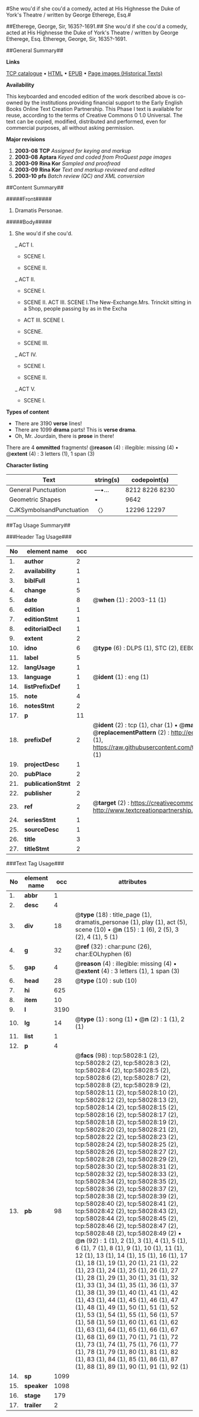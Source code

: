 #She wou'd if she cou'd a comedy, acted at His Highnesse the Duke of York's Theatre / written by George Etherege, Esq.#

##Etherege, George, Sir, 1635?-1691.##
She wou'd if she cou'd a comedy, acted at His Highnesse the Duke of York's Theatre / written by George Etherege, Esq.
Etherege, George, Sir, 1635?-1691.

##General Summary##

**Links**

[TCP catalogue](http://www.ota.ox.ac.uk/tcp/)  • 
[HTML](http://tei.it.ox.ac.uk/tcp/Texts-HTML/free/A38/A38697.html)  • 
[EPUB](http://tei.it.ox.ac.uk/tcp/Texts-EPUB/free/A38/A38697.epub) • 
[Page images (Historical Texts)](https://data.historicaltexts.jisc.ac.uk/view?pubId=eebo-12265272e&pageId=eebo-12265272e-58028-1)

**Availability**

This keyboarded and encoded edition of the
	       work described above is co-owned by the institutions
	       providing financial support to the Early English Books
	       Online Text Creation Partnership. This Phase I text is
	       available for reuse, according to the terms of Creative
	       Commons 0 1.0 Universal. The text can be copied,
	       modified, distributed and performed, even for
	       commercial purposes, all without asking permission.

**Major revisions**

1. __2003-08__ __TCP__ *Assigned for keying and markup*
1. __2003-08__ __Aptara__ *Keyed and coded from ProQuest page images*
1. __2003-09__ __Rina Kor__ *Sampled and proofread*
1. __2003-09__ __Rina Kor__ *Text and markup reviewed and edited*
1. __2003-10__ __pfs__ *Batch review (QC) and XML conversion*

##Content Summary##

#####Front#####

1. Dramatis Personae.

#####Body#####

1. She wou'd if she cou'd.

    _ ACT I.

      * SCENE I.

      * SCENE II.

    _ ACT II.

      * SCENE I.

      * SCENE II.
ACT III. SCENE I.The New-Exchange.Mrs. Trinckit sitting in a Shop, people passing by as
in the Excha
      * ACT III. SCENE I.

      * SCENE.

      * SCENE III.

    _ ACT IV.

      * SCENE I.

      * SCENE II.

    _ ACT V.

      * SCENE I.

**Types of content**

  * There are 3190 **verse** lines!
  * There are 1099 **drama** parts! This is **verse drama**.
  * Oh, Mr. Jourdain, there is **prose** in there!

There are 4 **ommitted** fragments! 
 @__reason__ (4) : illegible: missing (4)  •  @__extent__ (4) : 3 letters (1), 1 span (3)

**Character listing**


|Text|string(s)|codepoint(s)|
|---|---|---|
|General Punctuation|—•…|8212 8226 8230|
|Geometric Shapes|▪|9642|
|CJKSymbolsandPunctuation|〈〉|12296 12297|

##Tag Usage Summary##

###Header Tag Usage###

|No|element name|occ|attributes|
|---|---|---|---|
|1.|__author__|2||
|2.|__availability__|1||
|3.|__biblFull__|1||
|4.|__change__|5||
|5.|__date__|8| @__when__ (1) : 2003-11 (1)|
|6.|__edition__|1||
|7.|__editionStmt__|1||
|8.|__editorialDecl__|1||
|9.|__extent__|2||
|10.|__idno__|6| @__type__ (6) : DLPS (1), STC (2), EEBO-CITATION (1), OCLC (1), VID (1)|
|11.|__label__|5||
|12.|__langUsage__|1||
|13.|__language__|1| @__ident__ (1) : eng (1)|
|14.|__listPrefixDef__|1||
|15.|__note__|4||
|16.|__notesStmt__|2||
|17.|__p__|11||
|18.|__prefixDef__|2| @__ident__ (2) : tcp (1), char (1)  •  @__matchPattern__ (2) : ([0-9\-]+):([0-9IVX]+) (1), (.+) (1)  •  @__replacementPattern__ (2) : http://eebo.chadwyck.com/downloadtiff?vid=$1&page=$2 (1), https://raw.githubusercontent.com/textcreationpartnership/Texts/master/tcpchars.xml#$1 (1)|
|19.|__projectDesc__|1||
|20.|__pubPlace__|2||
|21.|__publicationStmt__|2||
|22.|__publisher__|2||
|23.|__ref__|2| @__target__ (2) : https://creativecommons.org/publicdomain/zero/1.0/ (1), http://www.textcreationpartnership.org/docs/. (1)|
|24.|__seriesStmt__|1||
|25.|__sourceDesc__|1||
|26.|__title__|3||
|27.|__titleStmt__|2||


###Text Tag Usage###

|No|element name|occ|attributes|
|---|---|---|---|
|1.|__abbr__|1||
|2.|__desc__|4||
|3.|__div__|18| @__type__ (18) : title_page (1), dramatis_personae (1), play (1), act (5), scene (10)  •  @__n__ (15) : 1 (6), 2 (5), 3 (2), 4 (1), 5 (1)|
|4.|__g__|32| @__ref__ (32) : char:punc (26), char:EOLhyphen (6)|
|5.|__gap__|4| @__reason__ (4) : illegible: missing (4)  •  @__extent__ (4) : 3 letters (1), 1 span (3)|
|6.|__head__|28| @__type__ (10) : sub (10)|
|7.|__hi__|625||
|8.|__item__|10||
|9.|__l__|3190||
|10.|__lg__|14| @__type__ (1) : song (1)  •  @__n__ (2) : 1 (1), 2 (1)|
|11.|__list__|1||
|12.|__p__|4||
|13.|__pb__|98| @__facs__ (98) : tcp:58028:1 (2), tcp:58028:2 (2), tcp:58028:3 (2), tcp:58028:4 (2), tcp:58028:5 (2), tcp:58028:6 (2), tcp:58028:7 (2), tcp:58028:8 (2), tcp:58028:9 (2), tcp:58028:11 (2), tcp:58028:10 (2), tcp:58028:12 (2), tcp:58028:13 (2), tcp:58028:14 (2), tcp:58028:15 (2), tcp:58028:16 (2), tcp:58028:17 (2), tcp:58028:18 (2), tcp:58028:19 (2), tcp:58028:20 (2), tcp:58028:21 (2), tcp:58028:22 (2), tcp:58028:23 (2), tcp:58028:24 (2), tcp:58028:25 (2), tcp:58028:26 (2), tcp:58028:27 (2), tcp:58028:28 (2), tcp:58028:29 (2), tcp:58028:30 (2), tcp:58028:31 (2), tcp:58028:32 (2), tcp:58028:33 (2), tcp:58028:34 (2), tcp:58028:35 (2), tcp:58028:36 (2), tcp:58028:37 (2), tcp:58028:38 (2), tcp:58028:39 (2), tcp:58028:40 (2), tcp:58028:41 (2), tcp:58028:42 (2), tcp:58028:43 (2), tcp:58028:44 (2), tcp:58028:45 (2), tcp:58028:46 (2), tcp:58028:47 (2), tcp:58028:48 (2), tcp:58028:49 (2)  •  @__n__ (92) : 1 (1), 2 (1), 3 (1), 4 (1), 5 (1), 6 (1), 7 (1), 8 (1), 9 (1), 10 (1), 11 (1), 12 (1), 13 (1), 14 (1), 15 (1), 16 (1), 17 (1), 18 (1), 19 (1), 20 (1), 21 (1), 22 (1), 23 (1), 24 (1), 25 (1), 26 (1), 27 (1), 28 (1), 29 (1), 30 (1), 31 (1), 32 (1), 33 (1), 34 (1), 35 (1), 36 (1), 37 (1), 38 (1), 39 (1), 40 (1), 41 (1), 42 (1), 43 (1), 44 (1), 45 (1), 46 (1), 47 (1), 48 (1), 49 (1), 50 (1), 51 (1), 52 (1), 53 (1), 54 (1), 55 (1), 56 (1), 57 (1), 58 (1), 59 (1), 60 (1), 61 (1), 62 (1), 63 (1), 64 (1), 65 (1), 66 (1), 67 (1), 68 (1), 69 (1), 70 (1), 71 (1), 72 (1), 73 (1), 74 (1), 75 (1), 76 (1), 77 (1), 78 (1), 79 (1), 80 (1), 81 (1), 82 (1), 83 (1), 84 (1), 85 (1), 86 (1), 87 (1), 88 (1), 89 (1), 90 (1), 91 (1), 92 (1)|
|14.|__sp__|1099||
|15.|__speaker__|1098||
|16.|__stage__|179||
|17.|__trailer__|2||
